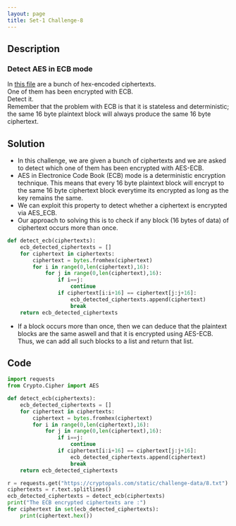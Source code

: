 ```yaml
---
layout: page
title: Set-1 Challenge-8
---
```

## Description
### Detect AES in ECB mode
In [this file](https://cryptopals.com/static/challenge-data/8.txt) are a bunch of hex-encoded ciphertexts.  
One of them has been encrypted with ECB.  
Detect it.  
Remember that the problem with ECB is that it is stateless and deterministic; the same 16 byte plaintext block will always produce the same 16 byte ciphertext.
## Solution

- In this challenge, we are given a bunch of ciphertexts and we are asked to detect which one of them has been encrypted with AES-ECB.
- AES in Electronice Code Book (ECB) mode is a deterministic encryption technique. This means that every 16 byte plaintext block will encrypt to the same 16 byte ciphertext block everytime its encrypted as long as the key remains the same.
- We can exploit this property to detect whether a ciphertext is encrypted via AES_ECB.
- Our approach to solving this is to check if any block (16 bytes of data) of ciphertext occurs more than once.
```python
def detect_ecb(ciphertexts):
    ecb_detected_ciphertexts = []
    for ciphertext in ciphertexts:
        ciphertext = bytes.fromhex(ciphertext)
        for i in range(0,len(ciphertext),16):
            for j in range(0,len(ciphertext),16):
                if i==j:
                    continue
                if ciphertext[i:i+16] == ciphertext[j:j+16]:
                    ecb_detected_ciphertexts.append(ciphertext)
                    break
    return ecb_detected_ciphertexts
```
- If a block occurs more than once, then we can deduce that the plaintext blocks are the same aswell and that it is encrypted using AES-ECB. Thus, we can add all such blocks to a list and return that list.

## Code
```python
import requests
from Crypto.Cipher import AES

def detect_ecb(ciphertexts):
    ecb_detected_ciphertexts = []
    for ciphertext in ciphertexts:
        ciphertext = bytes.fromhex(ciphertext)
        for i in range(0,len(ciphertext),16):
            for j in range(0,len(ciphertext),16):
                if i==j:
                    continue
                if ciphertext[i:i+16] == ciphertext[j:j+16]:
                    ecb_detected_ciphertexts.append(ciphertext)
                    break
    return ecb_detected_ciphertexts

r = requests.get("https://cryptopals.com/static/challenge-data/8.txt")
ciphertexts = r.text.splitlines()
ecb_detected_ciphertexts = detect_ecb(ciphertexts)
print("The ECB encrypted ciphertexts are :")
for ciphertext in set(ecb_detected_ciphertexts):
    print(ciphertext.hex())

```
